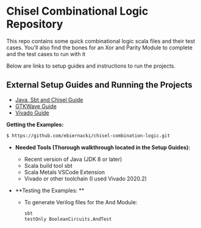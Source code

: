 # Chisel Combinational Logic Repository
This repo contains some quick combinational logic scala files and their test cases. You'll also find the bones for an Xor and Parity Module to complete and the test cases to run with it

Below are links to setup guides and instructions to run the projects. 

## External Setup Guides and Running the Projects

- [Java, Sbt and Chisel Guide](https://docs.google.com/document/d/13pX-4cFuGuj_i7VRhmksyf7YL6-qXiF8-O9J9m_yVfI/edit?usp=sharing)
- [GTKWave Guide](https://docs.google.com/document/d/1-muYy8XSGP4EbMIbLuwTEscIj1UC-u8HU5glcBpIFUo/edit?usp=sharing)
- [Vivado Guide](https://docs.google.com/document/d/1O-y1rnS1V_Bjyc2GwYd9C6Gq1IsqVcxacy2lTD6tHME/edit?usp=sharing)


**Getting the Examples:**
```bash
$ https://github.com/ebiernacki/chisel-combination-logic.git 
```

- **Needed Tools (Thorough walkthrough located in the Setup Guides):**
    - Recent version of Java (JDK 8 or later)
    - Scala build tool sbt
    - Scala Metals VSCode Extension
    - Vivado or other toolchain (I used Vivado 2020.2)


- **Testing the Examples: **
    - To generate Verilog files for the And Module:
        ```bash
        sbt
        testOnly BooleanCircuits.AndTest
        ```






